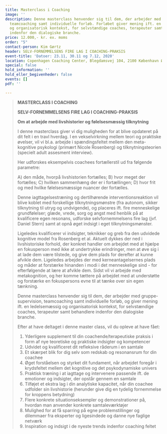 ```yaml
---
title: Masterclass i Coaching
image: ''
description: Denne masterclass henvender sig til dem, der arbejder med gruppe-supervision,
  teamcoaching samt individuelle forløb. Forløbet giver mening ift. en ledelsesmæssig
  og organisatorisk kontekst, for selvstændige coaches, terapeuter samt behandlere
  indenfor den dialogiske branche.
price: 12.000,- kr. ex. moms
order: "5"
contact-person: Kim Gørtz
header: SELV-FORNEMMELSENS FIRE LAG I COACHING-PRAKSIS
event-title: 'Datoer: 23.11, 30.11 og 7.12, 2020'
location: Copenhagen Coaching Center, Blegdamsvej 104, 2100 København Ø.
special: false
hold_information: ''
hold_eller_begivenheder: false
events: []
pdf: ''

---
```

> **MASTERCLASS I COACHING**
>
> **SELV-FORNEMMELSENS FIRE LAG I COACHING-PRAKSIS**
>
> **Om at arbejde med livshistorier og følelsesmæssig tilknytning**
>
> I denne masterclass giver vi dig muligheden for at blive opdateret på dit felt i en travl hverdag. I en vekselvirkning mellem teori og praktiske øvelser, vil vi bl.a. arbejde i spændingsfeltet mellem den meta-kognitive psykologi (primært Nicole Rosenberg) og tilknytningsteorien (specielt adult assesment interview).
>
> Her udforskes eksempelvis coachees fortællerstil ud fra følgende parametre:
>
> A) den måde, hvorpå livshistorien fortælles; B) hvor meget der fortælles; C) hvilken sammenhæng der er i fortællingen; D) hvor frit og med hvilke følelsesmæssige nuancer der fortælles.
>
> Denne iagttagelsestræning og dertilhørende interventionsreaktion vil blive koblet med forskellige tilknytningsmønstre (fra autonom, sikker tilknytning til utryg og undvigende), og placeres ift. fire menneskelige grundfølelser; glæde, vrede, sorg og angst med henblik på at kvalificere egen resonans, udforske selvfornemmelsens fire lag (jvf. Daniel Stern) samt at opnå øget indsigt i eget tilknytningsmønster.
>
> Ligeledes kvalificerer vi indsigter, teknikker og greb fra den udvidede kognitive model fra Rosenberg et al. Aktuelt dykkes der ned i livshistoriske forhold, der konkret handler om arbejdet med at hjælpe en fokusperson med ikke at undertrykke erindringer, men at øve sig i at lade dem være tilstede, og give dem plads for derefter at kunne afvikle dem. Ligeledes arbejdes der med kerneantagelsernes plads og måder at forstærke hinanden i modi i det menneskelige sind - for efterfølgende at lære at afvikle dem. Sidst vil vi arbejde med metakognition, og her komme tættere på arbejdet med at understøtte og forstærke en fokuspersons evne til at tænke over sin egen tænkning.
>
> Denne masterclass henvender sig til dem, der arbejder med gruppe-supervision, teamcoaching samt individuelle forløb, og giver mening ift. en ledelsemæssig og organisatorisk kontekst, for selvstændige coaches, terapeuter samt behandlere indenfor den dialogiske branche.
>
> Efter at have deltaget i denne master class, vil du opleve at have fået:
>
> 1. Yderligere supplement til din coachende/terapeutiske praksis i form af nye teoretiske og praktiske indsigter og kompetencer
> 2. Udvidet og kvalificeret dit refleksive råderum i en samtale
> 3. Et skærpet blik for dig selv som redskab og resonansrum for din coachee
> 4. Øget forståelsen og styrket dit fundament, når arbejdet foregår i krydsfeltet mellem det kognitive og det psykodynamiske univers
> 5. Praktisk træning i at iagttage og intervenere passende ift. de emotioner og indsigter, der opstår gennem en samtale
> 6. Tilføjet et ekstra lag i din analytiske kapacitet, når din coachee udfolder sin livshistorie (herunder give dig en tydelig fornemmelse for kroppens betydning)
> 7. Flere konkrete situationseksempler og demonstrationer på, hvordan man anvender konkrete samtaleværktøjer
> 8. Mulighed for at få sparring på egne problemstillinger og dilemmaer fra eksperter og ligesindede og danne nye faglige netværk
> 9. Inspiration og indsigt i de nyeste trends indenfor coaching feltet